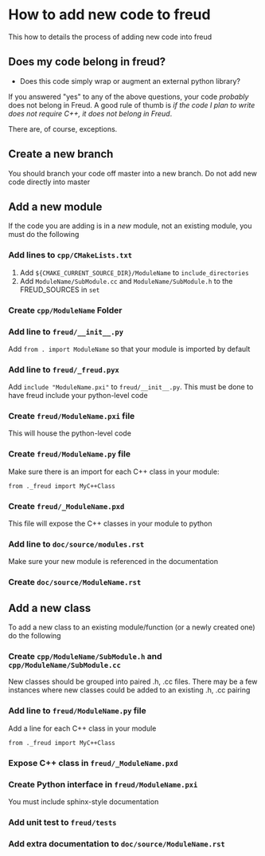 # How to add new code to freud

This how to details the process of adding new code into freud

## Does my code belong in freud?

* Does this code simply wrap or augment an external python library?

If you answered "yes" to any of the above questions, your code *probably* does not belong in Freud. A good rule of thumb
is *if the code I plan to write does not require C++, it does not belong in Freud*.

There are, of course, exceptions.

## Create a new branch

You should branch your code off master into a new branch. Do not add new code directly into master

## Add a new module

If the code you are adding is in a *new* module, not an existing module, you must do the following

### Add lines to `cpp/CMakeLists.txt`

1. Add `${CMAKE_CURRENT_SOURCE_DIR}/ModuleName` to `include_directories`
2. Add `ModuleName/SubModule.cc` and `ModuleName/SubModule.h` to the FREUD_SOURCES in `set`

### Create `cpp/ModuleName` Folder

### Add line to `freud/__init__.py`

Add `from . import ModuleName` so that your module is imported by default

### Add line to `freud/_freud.pyx`

Add `include "ModuleName.pxi"` to `freud/__init__.py`. This must be done to have freud include your python-level code

### Create `freud/ModuleName.pxi` file

This will house the python-level code

### Create `freud/ModuleName.py` file

Make sure there is an import for each C++ class in your module:

    from ._freud import MyC++Class

### Create `freud/_ModuleName.pxd`

This file will expose the C++ classes in your module to python

### Add line to `doc/source/modules.rst`

Make sure your new module is referenced in the documentation

### Create `doc/source/ModuleName.rst`

## Add a new class

To add a new class to an existing module/function (or a newly created one) do the following

### Create `cpp/ModuleName/SubModule.h` and `cpp/ModuleName/SubModule.cc`

New classes should be grouped into paired .h, .cc files. There may be a few instances where new classes could be added
to an existing .h, .cc pairing

### Add line to `freud/ModuleName.py` file

Add a line for each C++ class in your module

    from ._freud import MyC++Class

### Expose C++ class in `freud/_ModuleName.pxd`

### Create Python interface in `freud/ModuleName.pxi`

You must include sphinx-style documentation

### Add unit test to `freud/tests`

### Add extra documentation to `doc/source/ModuleName.rst`
